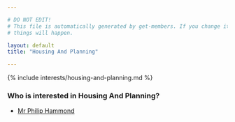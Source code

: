 ```yaml
---

# DO NOT EDIT!
# This file is automatically generated by get-members. If you change it, bad
# things will happen.

layout: default
title: "Housing And Planning"

---
```


{% include interests/housing-and-planning.md %}

### Who is interested in Housing And Planning?


* [Mr Philip Hammond](members/mr-philip-hammond.html)
